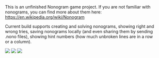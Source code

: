 This is an unfinished Nonogram game project.
If you are not familiar with nonograms, you can find more about them here: https://en.wikipedia.org/wiki/Nonogram

Current build supports creating and solving nonograms, showing right and wrong tries, saving nonograms locally (and even sharing them by sending .nono files), showing hint numbers (how much unbroken lines are in a row or a column).

![](https://i.imgur.com/4V5U26j.png)
![](https://i.imgur.com/5cWFajk.png)
![](https://i.imgur.com/i7SnO3r.png)
